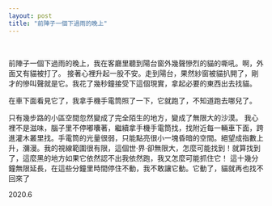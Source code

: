```yaml
---
layout: post
title: "前陣子一個下過雨的晚上"
---
```


  
&nbsp;
&nbsp;




前陣子一個下過雨的晚上，我在客廳里聽到陽台窗外幾聲慘烈的貓的嘶吼。啊，外面又有貓被打了。
接著心裡升起一股不安。走到陽台，果然紗窗被貓扒開了，剛才的慘叫聲就是它。我花了幾秒鐘接受下這個現實，拿起必要的東西出去找貓。

在車下面看見它了，我拿手機手電筒照了一下，它就跑了，不知道跑去哪兒了。

只有幾步路的小區空間忽然變成了完全陌生的地方，變成了無限大的沙漠。
我心裡不是滋味，腦子里不停嘟囔著，繼續拿手機手電筒找，找附近每一輛車下面，跨進灌木叢里找。手電筒的光量很弱，只能點亮很小一塊昏暗的空間。絕望成指數上升，瀰漫。我的視線範圍很有限，這個世·界·卻無限大，怎麼可能找到！就算找到了，這麼黑的地方如果它依然認不出我依然跑，我又怎麼可能抓住它！
這十幾分鐘無限延長，在這些分鐘里時間停住不動，我不敢讓它動。它動了，貓就再也找不回來了

2020.6